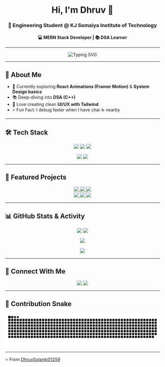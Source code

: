 <!-- Hero Section -->
<h1 align="center">Hi, I'm Dhruv 👋</h1>
<h3 align="center">🚀 Engineering Student @ KJ Somaiya Institute of Technology</h3>
<h4 align="center">💻 MERN Stack Developer | 📚 DSA Learner</h4>

---

<!-- Typing SVG -->
<p align="center">
  <img src="https://readme-typing-svg.herokuapp.com?font=Fira+Code&pause=1000&color=36BCF7&width=435&lines=I+build+Full+Stack+Web+Apps;I+love+DSA+and+Problem+Solving;Always+learning+new+things+🚀" alt="Typing SVG" />
</p>

---

## 🌱 About Me
- 🔭 Currently exploring **React Animations (Framer Motion)** & **System Design basics**  
- 📚 Deep-diving into **DSA (C++)**  
- 🎨 Love creating clean **UI/UX with Tailwind**  
- ⚡ Fun Fact: I debug faster when I have chai ☕ nearby  

---

## 🛠️ Tech Stack

<p align="center">
  <img src="https://img.shields.io/badge/JavaScript-F7DF1E?style=for-the-badge&logo=javascript&logoColor=black" />
  <img src="https://img.shields.io/badge/React-20232A?style=for-the-badge&logo=react&logoColor=61DAFB" />
  <img src="https://img.shields.io/badge/Node.js-43853D?style=for-the-badge&logo=node.js&logoColor=white" />
</p>

<p align="center">
  <img src="https://img.shields.io/badge/Express.js-404D59?style=for-the-badge" />
  <img src="https://img.shields.io/badge/MongoDB-4EA94B?style=for-the-badge&logo=mongodb&logoColor=white" />
</p>

---

## 🚀 Featured Projects

<div align="center">

<a href="https://github.com/DhruvSolanki01259/3-Simple-Chat-Application">
  <img src="https://github-readme-stats.vercel.app/api/pin/?username=DhruvSolanki01259&repo=3-Simple-Chat-Application&theme=radical" />
</a>
<a href="https://github.com/DhruvSolanki01259/Portfolio">
  <img src="https://github-readme-stats.vercel.app/api/pin/?username=DhruvSolanki01259&repo=Portfolio&theme=radical" />
</a>
<a href="https://github.com/DhruvSolanki01259/Some-Other-Project">
  <img src="https://github-readme-stats.vercel.app/api/pin/?username=DhruvSolanki01259&repo=Some-Other-Project&theme=radical" />
</a>

</div>

<div align="center">

<a href="https://github.com/DhruvSolanki01259/Next-Project">
  <img src="https://github-readme-stats.vercel.app/api/pin/?username=DhruvSolanki01259&repo=Next-Project&theme=radical" />
</a>
<a href="https://github.com/DhruvSolanki01259/Another-Project">
  <img src="https://github-readme-stats.vercel.app/api/pin/?username=DhruvSolanki01259&repo=Another-Project&theme=radical" />
</a>
<a href="https://github.com/DhruvSolanki01259/Cool-App">
  <img src="https://github-readme-stats.vercel.app/api/pin/?username=DhruvSolanki01259&repo=Cool-App&theme=radical" />
</a>

</div>

---

## 📊 GitHub Stats & Activity

<p align="center">
  <img src="https://github-readme-stats.vercel.app/api?username=DhruvSolanki01259&show_icons=true&theme=radical" height="160"/>
  <img src="https://github-readme-stats.vercel.app/api/top-langs/?username=DhruvSolanki01259&layout=compact&theme=radical" height="160"/>
</p>

<p align="center">
  <img src="https://github-readme-streak-stats.herokuapp.com/?user=DhruvSolanki01259&theme=radical" height="180"/>
</p>

<p align="center">
  <img src="https://github-readme-activity-graph.vercel.app/graph?username=DhruvSolanki01259&bg_color=1c1c1c&color=36BCF7&line=36BCF7&point=FFFFFF&area=true&hide_border=true" />
</p>

---

## 🤝 Connect With Me
<p align="center">
  <a href="mailto:dhruvsolanki0129@gmail.com"><img src="https://img.shields.io/badge/Gmail-D14836?style=for-the-badge&logo=gmail&logoColor=white"/></a>
  <a href="https://www.linkedin.com/in/dhruv-solanki-699679313/"><img src="https://img.shields.io/badge/LinkedIn-0077B5?style=for-the-badge&logo=linkedin&logoColor=white"/></a>
</p>

---

## 🐍 Contribution Snake
<p align="center">
  <img src="https://raw.githubusercontent.com/Platane/snk/output/github-contribution-grid-snake.svg" alt="snake animation" />
</p>

---

⭐️ From [DhruvSolanki01259](https://github.com/DhruvSolanki01259)
